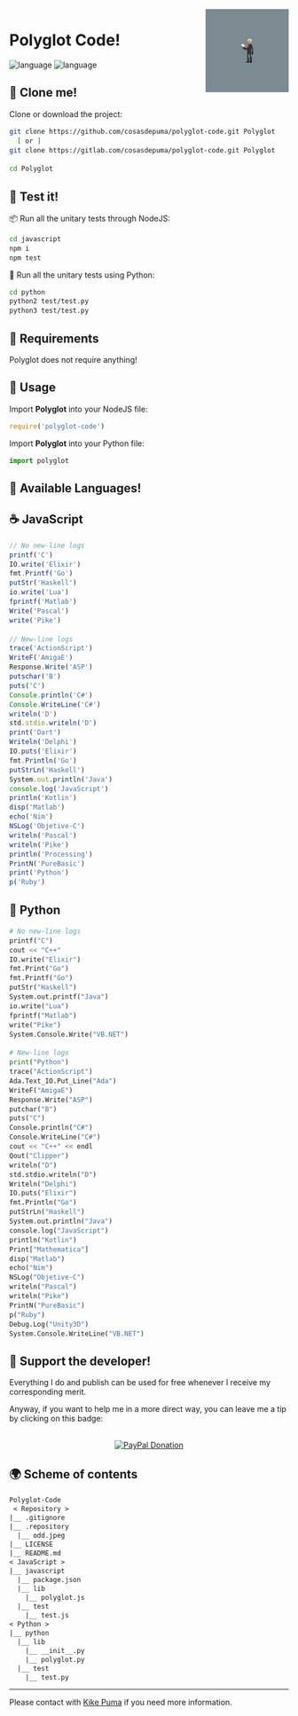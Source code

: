 <img src=".repository/odd.jpeg" align="right" width="150">

# Polyglot Code!
![language](https://img.shields.io/badge/language-python-blue.svg?style=for-the-badge) ![language](https://img.shields.io/badge/language-javascript-yellow.svg?style=for-the-badge)

:vhs: Clone me!
----
Clone or download the project:
```sh
git clone https://github.com/cosasdepuma/polyglot-code.git Polyglot
  [ or ]
git clone https://gitlab.com/cosasdepuma/polyglot-code.git Polyglot

cd Polyglot
```

:see_no_evil: Test it!
----

:package: Run all the unitary tests through NodeJS:
```sh
cd javascript
npm i
npm test
```

:snake: Run all the unitary tests using Python:
```sh
cd python
python2 test/test.py
python3 test/test.py
```

:electric_plug: Requirements
----
Polyglot does not require anything!


:runner: Usage
----
Import **Polyglot** into your NodeJS file:
```js
require('polyglot-code')
```

Import **Polyglot** into your Python file:
```py
import polyglot
```

:speech_balloon: Available Languages!
----

:coffee: JavaScript
----

```js
// No new-line logs
printf('C')
IO.write('Elixir')
fmt.Printf('Go')
putStr('Haskell')
io.write('Lua')
fprintf('Matlab')
Write('Pascal')
write('Pike')

// New-line logs
trace('ActionScript')
WriteF('AmigaE')
Response.Write('ASP')
putschar('B')
puts('C')
Console.println('C#')
Console.WriteLine('C#')
writeln('D')
std.stdio.writeln('D')
print('Dart')
Writeln('Delphi')
IO.puts('Elixir')
fmt.Println('Go')
putStrLn('Haskell')
System.out.println('Java')
console.log('JavaScript')
println('Kotlin')
disp('Matlab')
echo('Nim')
NSLog('Objetive-C')
writeln('Pascal')
writeln('Pike')
println('Processing')
PrintN('PureBasic')
print('Python')
p('Ruby')
```

:snake: Python
----

```py
# No new-line logs
printf("C")
cout << "C++"
IO.write("Elixir")
fmt.Print("Go")
fmt.Printf("Go")
putStr("Haskell")
System.out.printf("Java")
io.write("Lua")
fprintf("Matlab")
write("Pike")
System.Console.Write("VB.NET")

# New-line logs
print("Python")
trace("ActionScript")
Ada.Text_IO.Put_Line("Ada")
WriteF("AmigaE")
Response.Write("ASP")
putchar("B")
puts("C")
Console.println("C#")
Console.WriteLine("C#")
cout << "C++" << endl
Qout("Clipper")
writeln("D")
std.stdio.writeln("D")
Writeln("Delphi")
IO.puts("Elixir")
fmt.Println("Go")
putStrLn("Haskell")
System.out.println("Java")
console.log("JavaScript")
println("Kotlin")
Print["Mathematica"]
disp("Matlab")
echo("Nim")
NSLog("Objetive-C")
writeln("Pascal")
writeln("Pike")
PrintN("PureBasic")
p("Ruby")
Debug.Log("Unity3D")
System.Console.WriteLine("VB.NET")
```

:octopus: Support the developer!
----
Everything I do and publish can be used for free whenever I receive my corresponding merit.

Anyway, if you want to help me in a more direct way, you can leave me a tip by clicking on this badge:

<p align="center">
    </br>
    <a href="https://www.paypal.me/cosasdepuma/"><img src="https://img.shields.io/badge/Donate-PayPal-blue.svg?style=for-the-badge" alt="PayPal Donation"></img></a>
</p>


:earth_africa: Scheme of contents
----
```
Polyglot-Code
 < Repository >
|__ .gitignore
|__ .repository
  |__ odd.jpeg
|__ LICENSE
|__ README.md
< JavaScript >
|__ javascript
  |__ package.json
  |__ lib
    |__ polyglot.js
  |__ test
    |__ test.js
< Python >
|__ python
  |__ lib
    |__ __init__.py
    |__ polyglot.py
  |__ test
    |__ test.py
```

----

Please contact with [Kike Puma](https://linkedin.com/in/kikepuma) if you need more information.
